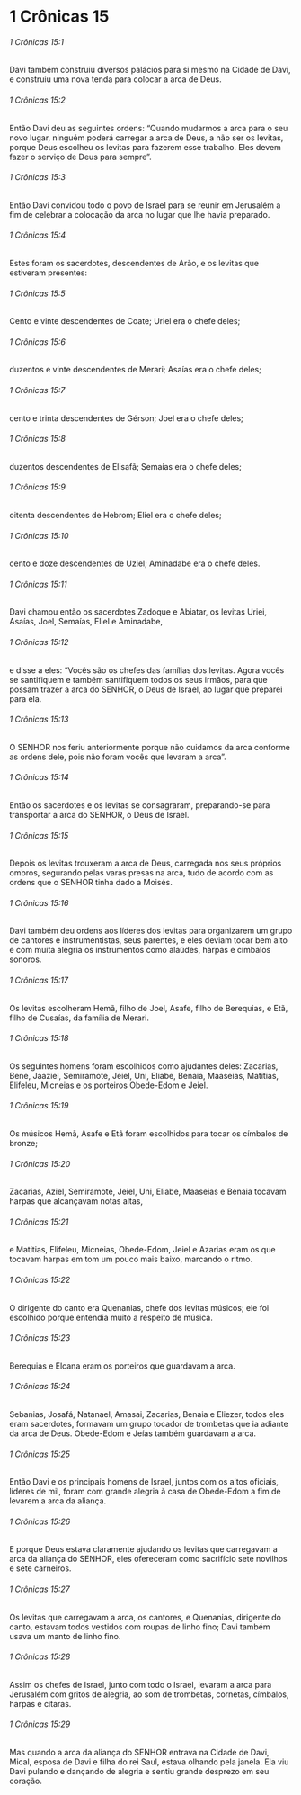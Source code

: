 # 1 Crônicas 15

###### 1 Crônicas 15:1

Davi também construiu diversos palácios para si mesmo na Cidade de Davi, e construiu uma nova tenda para colocar a arca de Deus.

###### 1 Crônicas 15:2

Então Davi deu as seguintes ordens: “Quando mudarmos a arca para o seu novo lugar, ninguém poderá carregar a arca de Deus, a não ser os levitas, porque Deus escolheu os levitas para fazerem esse trabalho. Eles devem fazer o serviço de Deus para sempre”.

###### 1 Crônicas 15:3

Então Davi convidou todo o povo de Israel para se reunir em Jerusalém a fim de celebrar a colocação da arca no lugar que lhe havia preparado.

###### 1 Crônicas 15:4

Estes foram os sacerdotes, descendentes de Arão, e os levitas que estiveram presentes:

###### 1 Crônicas 15:5

Cento e vinte descendentes de Coate; Uriel era o chefe deles;

###### 1 Crônicas 15:6

duzentos e vinte descendentes de Merari; Asaías era o chefe deles;

###### 1 Crônicas 15:7

cento e trinta descendentes de Gérson; Joel era o chefe deles;

###### 1 Crônicas 15:8

duzentos descendentes de Elisafã; Semaías era o chefe deles;

###### 1 Crônicas 15:9

oitenta descendentes de Hebrom; Eliel era o chefe deles;

###### 1 Crônicas 15:10

cento e doze descendentes de Uziel; Aminadabe era o chefe deles.

###### 1 Crônicas 15:11

Davi chamou então os sacerdotes Zadoque e Abiatar, os levitas Uriei, Asaías, Joel, Semaías, Eliel e Aminadabe,

###### 1 Crônicas 15:12

e disse a eles: “Vocês são os chefes das famílias dos levitas. Agora vocês se santifiquem e também santifiquem todos os seus irmãos, para que possam trazer a arca do SENHOR, o Deus de Israel, ao lugar que preparei para ela.

###### 1 Crônicas 15:13

O SENHOR nos feriu anteriormente porque não cuidamos da arca conforme as ordens dele, pois não foram vocês que levaram a arca”.

###### 1 Crônicas 15:14

Então os sacerdotes e os levitas se consagraram, preparando-se para transportar a arca do SENHOR, o Deus de Israel.

###### 1 Crônicas 15:15

Depois os levitas trouxeram a arca de Deus, carregada nos seus próprios ombros, segurando pelas varas presas na arca, tudo de acordo com as ordens que o SENHOR tinha dado a Moisés.

###### 1 Crônicas 15:16

Davi também deu ordens aos líderes dos levitas para organizarem um grupo de cantores e instrumentistas, seus parentes, e eles deviam tocar bem alto e com muita alegria os instrumentos como alaúdes, harpas e címbalos sonoros.

###### 1 Crônicas 15:17

Os levitas escolheram Hemã, filho de Joel, Asafe, filho de Berequias, e Etã, filho de Cusaías, da família de Merari.

###### 1 Crônicas 15:18

Os seguintes homens foram escolhidos como ajudantes deles: Zacarias, Bene, Jaaziel, Semiramote, Jeiel, Uni, Eliabe, Benaia, Maaseias, Matitias, Elifeleu, Micneias e os porteiros Obede-Edom e Jeiel.

###### 1 Crônicas 15:19

Os músicos Hemã, Asafe e Etã foram escolhidos para tocar os címbalos de bronze;

###### 1 Crônicas 15:20

Zacarias, Aziel, Semiramote, Jeiel, Uni, Eliabe, Maaseias e Benaia tocavam harpas que alcançavam notas altas,

###### 1 Crônicas 15:21

e Matitias, Elifeleu, Micneias, Obede-Edom, Jeiel e Azarias eram os que tocavam harpas em tom um pouco mais baixo, marcando o ritmo.

###### 1 Crônicas 15:22

O dirigente do canto era Quenanias, chefe dos levitas músicos; ele foi escolhido porque entendia muito a respeito de música.

###### 1 Crônicas 15:23

Berequias e Elcana eram os porteiros que guardavam a arca.

###### 1 Crônicas 15:24

Sebanias, Josafá, Natanael, Amasai, Zacarias, Benaia e Eliezer, todos eles eram sacerdotes, formavam um grupo tocador de trombetas que ia adiante da arca de Deus. Obede-Edom e Jeías também guardavam a arca.

###### 1 Crônicas 15:25

Então Davi e os principais homens de Israel, juntos com os altos oficiais, líderes de mil, foram com grande alegria à casa de Obede-Edom a fim de levarem a arca da aliança.

###### 1 Crônicas 15:26

E porque Deus estava claramente ajudando os levitas que carregavam a arca da aliança do SENHOR, eles ofereceram como sacrifício sete novilhos e sete carneiros.

###### 1 Crônicas 15:27

Os levitas que carregavam a arca, os cantores, e Quenanias, dirigente do canto, estavam todos vestidos com roupas de linho fino; Davi também usava um manto de linho fino.

###### 1 Crônicas 15:28

Assim os chefes de Israel, junto com todo o Israel, levaram a arca para Jerusalém com gritos de alegria, ao som de trombetas, cornetas, címbalos, harpas e cítaras.

###### 1 Crônicas 15:29

Mas quando a arca da aliança do SENHOR entrava na Cidade de Davi, Mical, esposa de Davi e filha do rei Saul, estava olhando pela janela. Ela viu Davi pulando e dançando de alegria e sentiu grande desprezo em seu coração.

